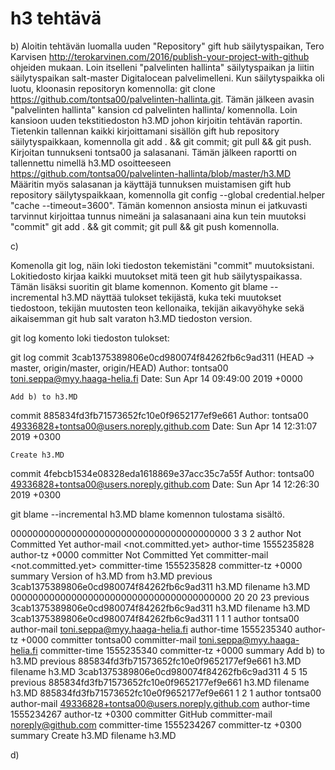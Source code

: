 # h3 tehtävä

b)
Aloitin tehtävän luomalla uuden "Repository" gift hub säilytyspaikan,
Tero Karvisen http://terokarvinen.com/2016/publish-your-project-with-github ohjeiden mukaan.
Loin itselleni "palvelinten hallinta" säilytyspaikan ja liitin säilytyspaikan salt-master Digitalocean
palvelimelleni. Kun säilytyspaikka oli luotu, kloonasin repositoryn komennolla:
git clone https://github.com/tontsa00/palvelinten-hallinta.git. Tämän jälkeen avasin "palvelinten hallinta" kansion
cd palvelinten hallinta/ komennolla. Loin kansioon uuden tekstitiedoston h3.MD johon kirjoitin tehtävän raportin.
Tietenkin tallennan kaikki kirjoittamani sisällön gift hub repository säilytyspaikkaan, komennolla
git add . && git commit; git pull && git push. Kirjoitan tunnukseni tontsa00 ja salasanani. Tämän jälkeen raportti on
tallennettu nimellä h3.MD osoitteeseen https://github.com/tontsa00/palvelinten-hallinta/blob/master/h3.MD
Määritin myös salasanan ja käyttäjä tunnuksen muistamisen gift hub repository säilytyspaikkaan, komennolla
git config --global credential.helper "cache --timeout=3600". Tämän komennon ansiosta minun ei jatkuvasti tarvinnut
kirjoittaa tunnus nimeäni ja salasanaani aina kun tein muutoksi "commit"
git add . && git commit; git pull && git push komennolla.

c)

Komenolla git log, näin loki tiedoston tekemistäni "commit" muutoksistani. Lokitiedosto kirjaa kaikki muutokset mitä
teen git hub säilytyspaikassa. Tämän lisäksi suoritin git blame komennon. Komento git blame --incremental h3.MD
näyttää tulokset tekijästä, kuka teki muutokset tiedostoon, tekijän muutosten teon kellonaika, tekijän aikavyöhyke
sekä aikaisemman git hub salt varaton h3.MD tiedoston version.

git log komento loki tiedoston tulokset:

git log
commit 3cab1375389806e0cd980074f84262fb6c9ad311 (HEAD -> master, origin/master, origin/HEAD)
Author: tontsa00 <toni.seppa@myy.haaga-helia.fi>
Date:   Sun Apr 14 09:49:00 2019 +0000

    Add b) to h3.MD

commit 885834fd3fb71573652fc10e0f9652177ef9e661
Author: tontsa00 <49336828+tontsa00@users.noreply.github.com>
Date:   Sun Apr 14 12:31:07 2019 +0300

    Create h3.MD

commit 4febcb1534e08328eda1618869e37acc35c7a55f
Author: tontsa00 <49336828+tontsa00@users.noreply.github.com>
Date:   Sun Apr 14 12:26:30 2019 +0300

git blame --incremental h3.MD blame komennon tulostama sisältö.

0000000000000000000000000000000000000000 3 3 2
author Not Committed Yet
author-mail <not.committed.yet>
author-time 1555235828
author-tz +0000
committer Not Committed Yet
committer-mail <not.committed.yet>
committer-time 1555235828
committer-tz +0000
summary Version of h3.MD from h3.MD
previous 3cab1375389806e0cd980074f84262fb6c9ad311 h3.MD
filename h3.MD
0000000000000000000000000000000000000000 20 20 23
previous 3cab1375389806e0cd980074f84262fb6c9ad311 h3.MD
filename h3.MD
3cab1375389806e0cd980074f84262fb6c9ad311 1 1 1
author tontsa00
author-mail <toni.seppa@myy.haaga-helia.fi>
author-time 1555235340
author-tz +0000
committer tontsa00
committer-mail <toni.seppa@myy.haaga-helia.fi>
committer-time 1555235340
committer-tz +0000
summary Add b) to h3.MD
previous 885834fd3fb71573652fc10e0f9652177ef9e661 h3.MD
filename h3.MD
3cab1375389806e0cd980074f84262fb6c9ad311 4 5 15
previous 885834fd3fb71573652fc10e0f9652177ef9e661 h3.MD
filename h3.MD
885834fd3fb71573652fc10e0f9652177ef9e661 1 2 1
author tontsa00
author-mail <49336828+tontsa00@users.noreply.github.com>
author-time 1555234267
author-tz +0300
committer GitHub
committer-mail <noreply@github.com>
committer-time 1555234267
committer-tz +0300
summary Create h3.MD
filename h3.MD

d)

